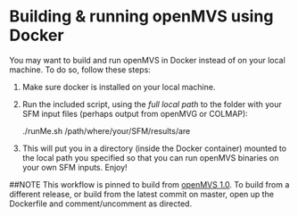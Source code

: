
# Building & running openMVS using Docker

You may want to build and run openMVS in Docker instead of on your local machine. To do so, follow these steps:

1. Make sure docker is installed on your local machine.
2. Run the included script, using the *full local path* to the folder with your SFM input files (perhaps output from openMVG or COLMAP):

	./runMe.sh /path/where/your/SFM/results/are

3. This will put you in a directory (inside the Docker container) mounted to the local path you specified so that you can run openMVS binaries on your own SFM inputs. Enjoy!


##NOTE 
This workflow is pinned to build from [openMVS 1.0](https://github.com/cdcseacave/openMVS/releases/tag/v1.0). To build from a different release, or build from the latest commit on master, open up the Dockerfile and comment/uncomment as directed.